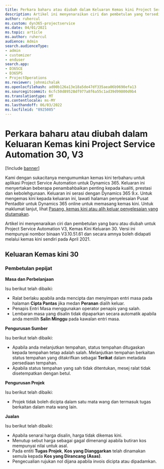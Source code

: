 ```yaml
---
title: Perkara baharu atau diubah dalam Keluaran Kemas kini Project Service Automation 30, V3
description: Artikel ini menyenaraikan ciri dan pembetulan yang tersedia dalam Keluaran Kemas Kini Automasi Project Service 30, V3.
author: ruhercul
ms.custom: dyn365-projectservice
ms.date: 04/01/2021
ms.topic: article
ms.author: ruhercul
audience: Admin
search.audienceType:
- admin
- customizer
- enduser
search.app:
- D365CE
- D365PS
- ProjectOperations
ms.reviewer: johnmichalak
ms.openlocfilehash: ad00b126a13e18a5de47df335aea06b9690efa13
ms.sourcegitcommit: 6cfc50d89528df977a8f6a55c1ad39d99800d9b4
ms.translationtype: MT
ms.contentlocale: ms-MY
ms.lasthandoff: 06/03/2022
ms.locfileid: "8925085"
---
```

# <a name="whats-new-or-changed-in-project-service-automation-update-release-30-v3"></a>Perkara baharu atau diubah dalam Keluaran Kemas kini Project Service Automation 30, V3

[!include [banner](../includes/psa-now-project-operations.md)]

Kami dengan sukacitanya mengumumkan kemas kini terbaharu untuk aplikasi Project Service Automation untuk Dynamics 365. Keluaran ini menyertakan beberapa penambahbaikan penting kepada kualiti, prestasi dan kebolehgunaan. Keluaran ini serasi dengan Dynamics 365 9.x. Untuk mengemas kini kepada keluaran ini, lawati halaman penyelesaian Pusat Pentadbir untuk Dynamics 365 online untuk memasang kemas kini. Untuk maklumat lanjut, lihat [Pasang, kemas kini atau alih keluar penyelesaian yang diutamakan](/power-platform/admin/install-remove-preferred-solution).

Artikel ini menyenaraikan ciri dan pembetulan yang baru atau diubah untuk Project Service Automation V3, Kemas Kini Keluaran 30. Versi ini mempunyai nombor binaan V3.10.51.61 dan secara amnya boleh didapati melalui kemas kini sendiri pada April 2021.

## <a name="update-release-30"></a>Keluaran Kemas kini 30

### <a name="bug-fixes"></a>Pembetulan pepijat

**Masa dan Perbelanjaan**

Isu berikut telah dibaiki:

- Ralat berlaku apabila anda mencipta dan menyimpan entri masa pada halaman **Cipta Pantas** jika medan **Peranan** dialih keluar.
- Penapis Entri Masa menggunakan operator penapis yang salah.
- Lembaran masa yang disalin tidak dipaparkan secara automatik apabila anda memilih **Salin Minggu** pada kawalan entri masa.

**Pengurusan Sumber**

Isu berikut telah dibaiki:

- Apabila anda melanjutkan tempahan, status tempahan ditugaskan kepada tempahan tetap adalah salah. Melanjutkan tempahan berkaitan status tempahan yang ditakrifkan sebagai **Terikat** dalam metadata persediaan tempahan.
- Apabila status tempahan yang sah tidak ditentukan, mesej ralat tidak disetempatkan dengan betul.

**Pengurusan Projek**

Isu berikut telah dibaiki:

- Projek tidak boleh dicipta dalam satu mata wang dan termasuk tugas berkaitan dalam mata wang lain.

**Jualan**

Isu berikut telah dibaiki:

- Apabila senarai harga disalin, harga tidak dikemas kini.
- Menutup sebut harga sebagai gagal dimenangi apabila butiran kos mempunyai nilai untuk asal.
- Pada entiti **Tugas Projek**, **Kos yang Dianggarkan** telah dinamakan semula kepada **Kos yang Dirancang (Asas)**.
- Pengecualian rujukan nol dijana apabila invois dicipta atau dipadamkan.
